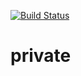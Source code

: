 [![Build Status](https://travis-ci.org/sunclx/weixin.svg?branch=master)](https://travis-ci.org/sunclx/weixin)

# private
